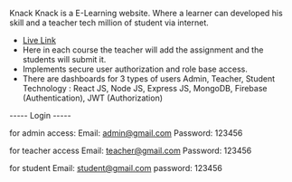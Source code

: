Knack
Knack is a E-Learning website. Where a learner can developed his skill and a teacher tech million of student via internet.
- [Live Link](https://knack-up.web.app/)
- Here in each course the teacher will add the assignment and the students will submit it.
- Implements secure user authorization and role base access.
- There are dashboards for 3 types of users Admin, Teacher,  Student
Technology : React JS, Node JS, Express JS, MongoDB, Firebase (Authentication), JWT (Authorization) 
    
----- Login -----

for admin access:
Email: admin@gmail.com
Password: 123456

for teacher access
Email: teacher@gmail.com
Password: 123456

for student 
Email: student@gmail.com
password: 123456